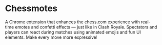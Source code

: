 # Chessmotes
A Chrome extension that enhances the chess.com experience with real-time emotes and confetti effects — just like in Clash Royale. Spectators and players can react during matches using animated emojis and fun UI elements. Make every move more expressive!
